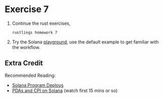 # Exercise 7

1. Continue the rust exercises,

   ```
   rustlings homework 7
   ```

2. Try the Solana [playground](https://beta.solpg.io/), use the default example to get familiar with the workflow.

## Extra Credit

Recommended Reading:

- [Solana Program Deploys](https://jstarry.notion.site/Program-deploys-29780c48794c47308d5f138074dd9838)
- [PDAs and CPI on Solana](https://youtu.be/p0eD29d8JCM?si=Yj6buF6Xdl7-z0uf) (watch first 15 mins or so)
